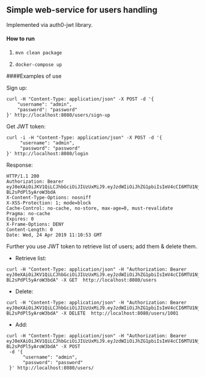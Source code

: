 ## Simple web-service for users handling
Implemented via auth0-jwt library.
#### How to run
1.     mvn clean package
2.     docker-compose up

####Examples of use

Sign up:
```
curl -H "Content-Type: application/json" -X POST -d '{
    "username": "admin",
    "password": "password"
}' http://localhost:8080/users/sign-up
```
Get JWT token:
```
curl -i -H "Content-Type: application/json" -X POST -d '{
     "username": "admin",
     "password": "password"
}' http://localhost:8080/login
```

Response:
```
HTTP/1.1 200 
Authorization: Bearer eyJ0eXAiOiJKV1QiLCJhbGciOiJIUzUxMiJ9.eyJzdWIiOiJhZG1pbiIsImV4cCI6MTU1Njk2ODI1M30.r8tffQcev10QBcYFrUZuLszKVBNqVOKKNejRq0_TgLUX4d3x_nXyxsjBqBaZtJ8p0Bk-BL2sPdPl5yAroW3bdA
X-Content-Type-Options: nosniff
X-XSS-Protection: 1; mode=block
Cache-Control: no-cache, no-store, max-age=0, must-revalidate
Pragma: no-cache
Expires: 0
X-Frame-Options: DENY
Content-Length: 0
Date: Wed, 24 Apr 2019 11:10:53 GMT
```

Further you use JWT token to retrieve list of users; add them & delete them.
- Retrieve list:
```
curl -H "Content-Type: application/json" -H "Authorization: Bearer eyJ0eXAiOiJKV1QiLCJhbGciOiJIUzUxMiJ9.eyJzdWIiOiJhZG1pbiIsImV4cCI6MTU1Njk2ODI1M30.r8tffQcev10QBcYFrUZuLszKVBNqVOKKNejRq0_TgLUX4d3x_nXyxsjBqBaZtJ8p0Bk-BL2sPdPl5yAroW3bdA" -X GET  http://localhost:8080/users
```

- Delete:
```
curl -H "Content-Type: application/json" -H "Authorization: Bearer eyJ0eXAiOiJKV1QiLCJhbGciOiJIUzUxMiJ9.eyJzdWIiOiJhZG1pbiIsImV4cCI6MTU1Njk2ODI1M30.r8tffQcev10QBcYFrUZuLszKVBNqVOKKNejRq0_TgLUX4d3x_nXyxsjBqBaZtJ8p0Bk-BL2sPdPl5yAroW3bdA" -X DELETE  http://localhost:8080/users/1001
```
- Add: 
```
curl -H "Content-Type: application/json" -H "Authorization: Bearer eyJ0eXAiOiJKV1QiLCJhbGciOiJIUzUxMiJ9.eyJzdWIiOiJhZG1pbiIsImV4cCI6MTU1Njk2ODI1M30.r8tffQcev10QBcYFrUZuLszKVBNqVOKKNejRq0_TgLUX4d3x_nXyxsjBqBaZtJ8p0Bk-BL2sPdPl5yAroW3bdA" -X POST
 -d '{
      "username": "admin",
      "password": "password"
 }' http://localhost:8080/users/
```

